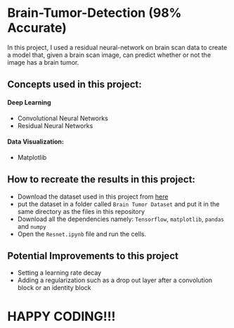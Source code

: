 # Brain-Tumor-Detection (98% Accurate)
In this project, I used a residual neural-network on brain scan data to create a model that, given a brain scan image, can predict whether or not the image has a brain tumor. 
## Concepts used in this project:
  #### Deep Learning
   - Convolutional Neural Networks
   - Residual Neural Networks
  #### Data Visualization:
   - Matplotlib
## How to recreate the results in this project:
  - Download the dataset used in this project from [here](https://www.kaggle.com/datasets/preetviradiya/brian-tumor-dataset?datasetId=1343913&select=Brain+Tumor+Data+Set)
  - put the dataset in a folder called `Brain Tumor Dataset` and put it in the same directory as the files in this repository
  - Download all the dependencies namely: `Tensorflow`, `matplotlib`, `pandas` and `numpy`
  - Open the `Resnet.ipynb` file and run the cells.

## Potential Improvements to this project
  - Setting a learning rate decay
  - Adding a regularization such as a drop out layer after a convolution block or an identity block

# HAPPY CODING!!!
  
 
